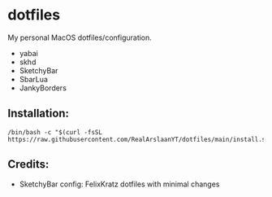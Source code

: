 # dotfiles

My personal MacOS dotfiles/configuration.
- yabai
- skhd
- SketchyBar
- SbarLua
- JankyBorders

## Installation:
```
/bin/bash -c "$(curl -fsSL https://raw.githubusercontent.com/RealArslaanYT/dotfiles/main/install.sh)"
```

## Credits:
- SketchyBar config: FelixKratz dotfiles with minimal changes
